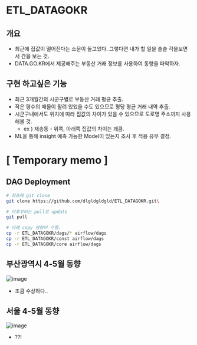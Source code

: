 # ETL_DATAGOKR

## 개요
- 최근에 집값이 떨어진다는 소문이 돌고있다. 그렇다면 내가 할 일을 슬슬 각을보면서 간을 보는 것.
- DATA.GO.KR에서 제공해주는 부동산 거래 정보를 사용하여 동향을 파악하자.

## 구현 하고싶은 기능
- 최근 3개월간의 시군구별로 부동산 거래 평균 추출.
- 작은 평수의 매물이 팔려 있었을 수도 있으므로 평당 평균 거래 내역 추출.
- 시군구내에서도 위치에 따라 집값의 차이가 있을 수 있으므로 도로명 주소까지 사용해볼 것.
  - ex ) 재송동 - 위쪽, 아래쪽 집값의 차이는 꽤큼.
- ML을 통해 insight 예측 가능한 Model이 있는지 조사 후 적용 유무 결정.

# [ Temporary memo ]
## DAG Deployment
```bash
# 최초에 git clone
git clone https://github.com/dlgldgldgld/ETL_DATAGOKR.git\

# 이후부터는 pull로 update
git pull

# 아래 copy 명령어 수행.
cp -r ETL_DATAGOKR/dags/* airflow/dags
cp -r ETL_DATAGOKR/const airflow/dags
cp -r ETL_DATAGOKR/core airflow/dags
```

## 부산광역시 4-5월 동향
![image](https://user-images.githubusercontent.com/18378009/171413443-43f93599-0600-4997-aaf0-c66ea995fe66.png)
- 조큼 수상하다..

## 서울 4-5월 동향
![image](https://user-images.githubusercontent.com/18378009/171634523-66f8c2b6-a837-4da9-b221-81fe4ce4a3a1.png)
- ??!
